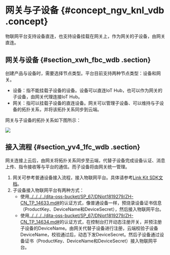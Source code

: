 # 网关与子设备 {#concept_ngv_knl_vdb .concept}

物联网平台支持设备直连，也支持设备挂载在网关上，作为网关的子设备，由网关直连。

## 网关与设备 {#section_xwh_fbc_wdb .section}

创建产品与设备时，需要选择节点类型。平台目前支持两种节点类型：设备和网关。

-   设备：指不能挂载子设备的设备。设备可以直连IoT Hub，也可以作为网关的子设备，由网关代理连接IoT Hub。
-   网关：指可以挂载子设备的直连设备。网关可以管理子设备、可以维持与子设备的拓扑关系，并将该拓扑关系同步到云端。

网关与子设备的拓扑关系如下图所示：

![](http://static-aliyun-doc.oss-cn-hangzhou.aliyuncs.com/assets/img/12824/15435058352876_zh-CN.PNG)

## 接入流程 {#section_yv4_1fc_wdb .section}

网关连接上云后，由网关将拓扑关系同步至云端，代替子设备完成设备认证、消息上传、指令接收等与平台的通信。而子设备将由网关统一管理。

1.  网关可参考普通设备接入流程，接入物联网平台。具体请参考[Link Kit SDK文档](https://help.aliyun.com/product/93051.html)。
2.  子设备接入物联网平台有两种方式：
    -   使用[../../../../dita-oss-bucket/SP\_67/DNiot1819279/ZH-CN\_TP\_14633.md\#](../../../../cn.zh-CN/设备端开发指南/设备安全认证/一机一密.md#)的认证方式，像普通设备一样，预烧录设备证书信息（ProductKey、DeviceName和DeviceSecret），然后接入物联网平台。
    -   使用[../../../../dita-oss-bucket/SP\_67/DNiot1819279/ZH-CN\_TP\_14634.md\#](../../../../cn.zh-CN/设备端开发指南/设备安全认证/一型一密.md#)的认证方式，在控制台打开动态注册开关，并预注册子设备的DeviceName。由网关代替子设备进行注册，云端校验子设备DeviceName，校验通过后，动态下发DeviceSecret。然后子设备通过设备证书（ProductKey、DeviceName和DeviceSecret）接入物联网平台。

